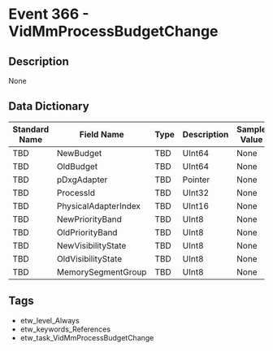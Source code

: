 # Event 366 - VidMmProcessBudgetChange

## Description
None

## Data Dictionary
|Standard Name|Field Name|Type|Description|Sample Value|
|---|---|---|---|---|
|TBD|NewBudget|TBD|UInt64|None|None|
|TBD|OldBudget|TBD|UInt64|None|None|
|TBD|pDxgAdapter|TBD|Pointer|None|None|
|TBD|ProcessId|TBD|UInt32|None|None|
|TBD|PhysicalAdapterIndex|TBD|UInt16|None|None|
|TBD|NewPriorityBand|TBD|UInt8|None|None|
|TBD|OldPriorityBand|TBD|UInt8|None|None|
|TBD|NewVisibilityState|TBD|UInt8|None|None|
|TBD|OldVisibilityState|TBD|UInt8|None|None|
|TBD|MemorySegmentGroup|TBD|UInt8|None|None|

## Tags
* etw_level_Always
* etw_keywords_References
* etw_task_VidMmProcessBudgetChange